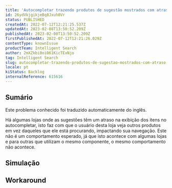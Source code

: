 ```yaml
---
title: 'Autocompletar trazendo produtos de sugestão mostrados com atraso'
id: 26ydVkjgikjeBq8Jxuh0Vr
status: PUBLISHED
createdAt: 2022-07-12T12:21:25.537Z
updatedAt: 2023-02-08T13:50:52.209Z
publishedAt: 2023-02-08T13:50:52.209Z
firstPublishedAt: 2022-07-12T12:21:26.029Z
contentType: knownIssue
productTeam: Intelligent Search
author: 2mXZkbi0oi061KicTExNjo
tag: Intelligent Search
slug: autocompletar-trazendo-produtos-de-sugestao-mostrados-com-atraso
locale: pt
kiStatus: Backlog
internalReference: 615616
---
```


## Sumário

<div class="alert alert-info">
  <p>Este problema conhecido foi traduzido automaticamente do inglês.</p>
</div>



Há algumas lojas onde as sugestões têm um atraso na exibição dos itens no autocompletar, isto faz com que o usuário desta loja veja outros produtos em vez daqueles que ele está procurando, impactando sua navegação. Este não é um comportamento esperado, já que isto acontece com algumas lojas e para outras que utilizam o mesmo componente, o mesmo comportamento não acontece.



## Simulação



## Workaround



